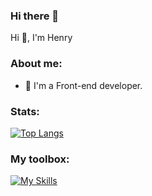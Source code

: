 ### Hi there 👋

Hi 👋, I'm Henry

### About me:

- 🌱 I'm a Front-end developer.

### Stats:

[![Top Langs](https://github-readme-stats.vercel.app/api/top-langs/?username=anuraghazra&theme=dark&layout=compact&card_width=495)](https://github.com/anuraghazra/github-readme-stats)

### My toolbox:

[![My Skills](https://skillicons.dev/icons?i=html,css,js,ts,react,nextjs,tailwind,styledcomponents,sass,bootstrap,figma,express,mongodb,nodejs,prisma,pnpm&perline=3)](https://skillicons.dev)

<!--
**chingwu99/chingwu99** is a ✨ _special_ ✨ repository because its `README.md` (this file) appears on your GitHub profile.

Here are some ideas to get you started:

- 🔭 I’m currently working on ...

- 👯 I’m looking to collaborate on ...
- 🤔 I’m looking for help with ...
- 💬 Ask me about ...
- 📫 How to reach me: ...
- 😄 Pronouns: ...
- ⚡ Fun fact: ...
-->
